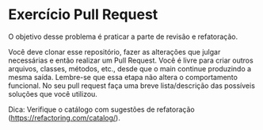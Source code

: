 # Exercício Pull Request

O objetivo desse problema é praticar a parte de revisão e refatoração.

Você deve clonar esse repositório, fazer as alterações que julgar necessárias e então realizar um Pull Request. Você é livre para criar outros arquivos, classes, métodos, etc., desde que o main continue produzindo a mesma saída. Lembre-se que essa etapa não altera o comportamento funcional. No seu pull request faça uma breve lista/descrição das possíveis soluções que você utilizou.

Dica: Verifique o catálogo com sugestões de refatoração (https://refactoring.com/catalog/).
